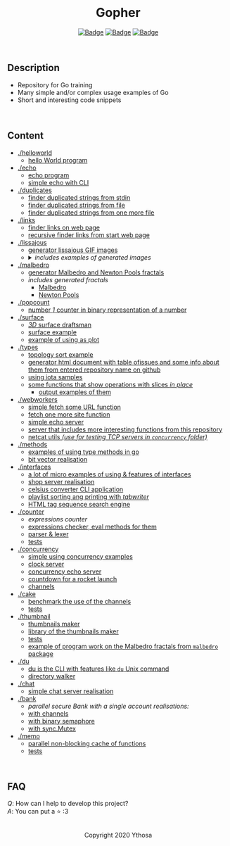 <br>

<h1 align="center">Gopher</h1>
<div align="center">

[![Badge](https://img.shields.io/badge/Uses-Go-blue.svg?style=flat-square)]("NodeJS")
[![Badge](https://img.shields.io/badge/Open-Source-important.svg?style=flat-square)]("OpenSource")
[![Badge](https://img.shields.io/badge/Made_with-Love-ff69b4.svg?style=flat-square)]("MadeWithLove")
    
</div>
<br>

## Description
- Repository for Go training
- Many simple and/or complex usage examples of Go
- Short and interesting code snippets
<br>

## Content
* [./helloworld](https://github.com/Ythosa/gopher/tree/master/helloworld)
    * [hello World program](https://github.com/Ythosa/gopher/tree/master/helloworld/helloworld.go)
* [./echo](https://github.com/Ythosa/gopher/tree/master/echo)
    * [echo program](https://github.com/Ythosa/gopher/tree/master/echo/echo.go)
    * [simple echo with CLI](https://github.com/Ythosa/gopher/tree/master/echo/echoCLI.go)
* [./duplicates](https://github.com/Ythosa/gopher/tree/master/duplicates)
    * [finder duplicated strings from stdin](https://github.com/Ythosa/gopher/tree/master/duplicates/duplStringsFromFile.go)
    * [finder duplicated strings from file](https://github.com/Ythosa/gopher/tree/master/duplicates/duplStringsFromFileAll.go)
    * [finder duplicated strings from one more file](https://github.com/Ythosa/gopher/tree/master/)
* [./links](https://github.com/Ythosa/gopher/tree/master/links)
    * [finder links on web page](https://github.com/Ythosa/gopher/tree/master/links/links.go)
    * [recursive finder links from start web page](https://github.com/Ythosa/gopher/tree/master/)
* [./lissajous](https://github.com/Ythosa/gopher/tree/master/lissajous)
    * [generator lissajous GIF images](https://github.com/Ythosa/gopher/tree/master/lissajous/lissajous.go)
    * <details><summary> <i> includes examples of generated images </i> <br> </summary> 
        <a href="https://github.com/Ythosa/gopher/tree/master/lissajous/example1.gif">example #1 </a> <br>
        <a href="https://github.com/Ythosa/gopher/tree/master/lissajous/example2.gif">example #2 </a> <br>
        <a href="https://github.com/Ythosa/gopher/tree/master/lissajous/example3.gif">example #3 </a>
      </details>
* [./malbedro](https://github.com/Ythosa/gopher/tree/master/malbedro)
    * [generator Malbedro and Newton Pools fractals](https://github.com/Ythosa/gopher/tree/master/malbedro/malbedro.go)
    * _includes generated fractals_
        * [Malbedro](https://github.com/Ythosa/gopher/tree/master/malbedro/malbedro.jpg)
        * [Newton Pools](https://github.com/Ythosa/gopher/tree/master/malbedro/nutonpulls.png)
* [./popcount](https://github.com/Ythosa/gopher/tree/master/popcount)
    * [number _1_ counter in binary representation of a number](https://github.com/Ythosa/gopher/tree/master/popcount)
* [./surface](https://github.com/Ythosa/gopher/tree/master/surface)
    * [_3D_ surface draftsman](https://github.com/Ythosa/gopher/tree/master/surface/surface.go)
    * [surface example](https://github.com/Ythosa/gopher/tree/master/surface/surfaceExample.png)
    * [example of using as plot](https://github.com/Ythosa/gopher/tree/master/surface/plotExample.png)
* [./types](https://github.com/Ythosa/gopher/tree/master/types)
    * [topology sort example](https://github.com/Ythosa/gopher/tree/master/types/funcs.go)
    * [generator html document with table ofissues and some info about them from entered 
    repository name on github](https://github.com/Ythosa/gopher/tree/master/types)
    * [using iota samples](https://github.com/Ythosa/gopher/tree/master/types/netflag.go)
    * [some functions that show operations with slices _in place_](https://github.com/Ythosa/gopher/tree/master/types/slices.go)
        * [output examples of them](https://github.com/Ythosa/gopher/tree/master/types/testslices.go)
* [./webworkers](https://github.com/Ythosa/gopher/tree/master/webworkers)
    * [simple fetch some URL function](https://github.com/Ythosa/gopher/tree/master/webworkers/fetch.go)
    * [fetch one more site function](https://github.com/Ythosa/gopher/tree/master/webworkers/fetchall.go)
    * [simple echo server](https://github.com/Ythosa/gopher/tree/master/webworkers/server.go)
    * [server that includes more interesting functions from this 
    repository](https://github.com/Ythosa/gopher/tree/master/webworkers/serverall.go)
    * [netcat utils _(use for testing TCP servers in `concurrency` folder)_](https://github.com/Ythosa/gopher/tree/master/webworkers/netcat.go)
* [./methods](https://github.com/Ythosa/gopher/tree/master/methods)
    * [examples of using type methods in go](https://github.com/Ythosa/gopher/tree/master/methods/methods.go)
    * [bit vector realisation](https://github.com/Ythosa/gopher/tree/master/methods/bitvector.go)
* [./interfaces](https://github.com/Ythosa/gopher/tree/master/interfaces)
    * [a lot of micro examples of using & features of interfaces](https://github.com/Ythosa/gopher/tree/master/interfaces/interfaces.go)
    * [shop server realisation](https://github.com/Ythosa/gopher/tree/master/interfaces/shop.go)
    * [celsius converter CLI application](https://github.com/Ythosa/gopher/tree/master/interfaces/temperature.go)
    * [playlist sorting ang printing with _tabwriter_](https://github.com/Ythosa/gopher/tree/master/interfaces/tracks.go)
    * [HTML tag sequence search engine](https://github.com/Ythosa/gopher/tree/master/interfaces/xmldecoder.go)
* [./counter](https://github.com/Ythosa/gopher/tree/master/counter)
    * _expressions counter_
    * [expressions checker, eval methods for them](https://github.com/Ythosa/gopher/tree/master/counter/counter.go)
    * [parser & lexer](https://github.com/Ythosa/gopher/tree/master/counter/parse.go)
    * [tests](https://github.com/Ythosa/gopher/tree/master/counter/counter_test.go)
* [./concurrency](https://github.com/Ythosa/gopher/tree/master/concurrency)
    * [simple using concurrency examples](https://github.com/Ythosa/gopher/tree/master/concurrency/concurrency.go)
    * [clock server](https://github.com/Ythosa/gopher/tree/master/concurrency/clockServer.go)
    * [concurrency echo server](https://github.com/Ythosa/gopher/tree/master/concurrency/concEchoServer.go)
    * [countdown for a rocket launch](https://github.com/Ythosa/gopher/tree/master/concurrency/countdown.go)
    * [channels](https://github.com/Ythosa/gopher/tree/master/concurrency/channels.go)
* [./cake](https://github.com/Ythosa/gopher/tree/master/cake)
    * [benchmark the use of the channels](https://github.com/Ythosa/gopher/tree/master/cake/cake.go)
    * [tests](https://github.com/Ythosa/gopher/tree/master/cake/cake_test.go)
* [./thumbnail](https://github.com/Ythosa/gopher/tree/master/thumbnail)
    * [thumbnails maker](https://github.com/Ythosa/gopher/tree/master/thumbnail/thumbnail.go)
    * [library of the thumbnails maker](https://github.com/Ythosa/gopher/tree/master/thumbnail/thumbnaillib.go)
    * [tests](https://github.com/Ythosa/gopher/tree/master/thumbnail/thumbnail_test.go)
    * [example of program work on the Malbedro fractals from `malbedro` package](https://github.com/Ythosa/gopher/tree/master/malbedro/malbedro.thumb.jpg)
* [./du](https://github.com/Ythosa/gopher/tree/master/du)    
    * [du is the CLI with features like `du` Unix command](https://github.com/Ythosa/gopher/tree/master/du/du.go)
    * [directory walker](https://github.com/Ythosa/gopher/tree/master/du/walker.go)
* [./chat](https://github.com/Ythosa/gopher/tree/master/chat)    
    * [simple chat server realisation](https://github.com/Ythosa/gopher/tree/master/chat/chat.go)  
* [./bank](https://github.com/Ythosa/gopher/tree/master/bank)      
    * _parallel secure Bank with a single account realisations:_
    * [with channels](https://github.com/Ythosa/gopher/tree/master/bank/bankv1.go)
    * [with binary semaphore](https://github.com/Ythosa/gopher/tree/master/bank/bankv2.go)
    * [with sync.Mutex](https://github.com/Ythosa/gopher/tree/master/bank/bankv3.go)
* [./memo](https://github.com/Ythosa/gopher/tree/master/memo)         
    * [parallel non-blocking cache of functions](https://github.com/Ythosa/gopher/tree/master/memo/memo.go)
    * [tests](https://github.com/Ythosa/gopher/tree/master/memo/memo_test.go)

<br>

## FAQ
*Q*: How can I help to develop this project?  
*A*: You can put a :star: :3

<br>

<div align="center">
  Copyright 2020 Ythosa
</div>

